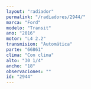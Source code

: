 ```yaml
---
layout: "radiador"
permalink: "/radiadores/2944/"
marca: "Ford"
modelo: "Transit"
ano: "2016"
motor: "L4 2.2"
transmision: "Automática"
parte: "66861"
clima: "Con clima"
alto: "30 1/4"
ancho: "18"
observaciones: ""
id: "2944"
---
```


